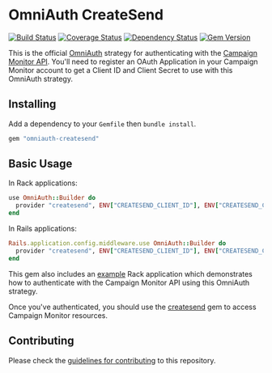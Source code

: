 # OmniAuth CreateSend
[![Build Status](https://secure.travis-ci.org/jdennes/omniauth-createsend.png)][travis] [![Coverage Status](https://coveralls.io/repos/jdennes/omniauth-createsend/badge.png?branch=master)][coveralls] [![Dependency Status](https://gemnasium.com/jdennes/omniauth-createsend.png)][gemnasium] [![Gem Version](https://badge.fury.io/rb/omniauth-createsend.png)][gembadge]

This is the official [OmniAuth](http://www.omniauth.org/) strategy for authenticating with the [Campaign Monitor API](http://www.campaignmonitor.com/api/). You'll need to register an OAuth Application in your Campaign Monitor account to get a Client ID and Client Secret to use with this OmniAuth strategy.

[travis]: http://travis-ci.org/jdennes/omniauth-createsend
[coveralls]: https://coveralls.io/r/jdennes/omniauth-createsend
[gemnasium]: https://gemnasium.com/jdennes/omniauth-createsend
[gembadge]: http://badge.fury.io/rb/omniauth-createsend

## Installing

Add a dependency to your `Gemfile` then `bundle install`.

```ruby
gem "omniauth-createsend"
```

## Basic Usage

In Rack applications:

```ruby
use OmniAuth::Builder do
  provider "createsend", ENV["CREATESEND_CLIENT_ID"], ENV["CREATESEND_CLIENT_SECRET"], :scope => "ViewReports,CreateCampaigns,SendCampaigns"
end
```

In Rails applications:

```ruby
Rails.application.config.middleware.use OmniAuth::Builder do
  provider "createsend", ENV["CREATESEND_CLIENT_ID"], ENV["CREATESEND_CLIENT_SECRET"], :scope => "ViewReports,CreateCampaigns,SendCampaigns"
end
```

This gem also includes an [example](https://github.com/jdennes/omniauth-createsend/blob/master/example/config.ru) Rack application which demonstrates how to authenticate with the Campaign Monitor API using this OmniAuth strategy.

Once you've authenticated, you should use the [createsend](http://campaignmonitor.github.com/createsend-ruby/) gem to access Campaign Monitor resources.

## Contributing

Please check the [guidelines for contributing](https://github.com/jdennes/omniauth-createsend/blob/master/CONTRIBUTING.md) to this repository.
